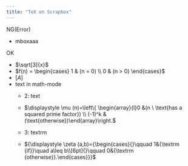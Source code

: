 ```yaml
---
title: "TeX on Scrapbox"
---
```


NG(Error)
- mbox$\mbox{aaa}$

OK
- $\sqrt[3]{x}$
- $f(n) = \begin{cases} 1 & (n = 0) \\ 0 & (n > 0) \end{cases}$
- $[A]$
- text in math-mode
    - 2: text
    - $\displaystyle \mu (n)=\left\{ \begin{array}{l}0 &(n \ \text{has a squared prime factor}) \\ (-1)^k & (\text{otherwise})\end{array}\right.$

    - 3: textrm
    - ${\displaystyle \zeta (a,b)={\begin{cases}{}\qquad 1&{\textrm {if}}\quad a\leq b\\[6pt]{}\qquad 0&{\textrm {otherwise}}.\end{cases}}}$




